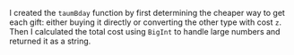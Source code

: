 I created the `taumBday` function by first determining the cheaper way to get each gift: either buying it directly or converting the other type with cost `z`. Then I calculated the total cost using `BigInt` to handle large numbers and returned it as a string.
